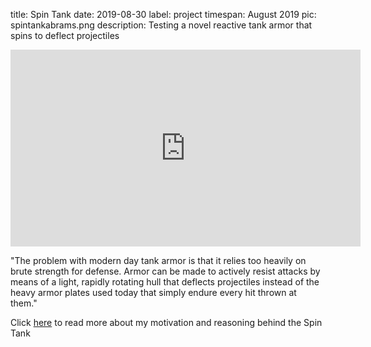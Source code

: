 title: Spin Tank
date: 2019-08-30
label: project
timespan: August 2019
pic: spintankabrams.png
description: Testing a novel reactive tank armor that spins to deflect projectiles

<div style="text-align:center;" class="d-block mx-auto"><iframe width="560" height="315" src="https://www.youtube.com/embed/Mt7v1JGItN0" frameborder="0" allow="accelerometer; autoplay; encrypted-media; gyroscope; picture-in-picture" allowfullscreen></iframe></div>

"The problem with modern day tank armor is that it relies too heavily on brute strength for defense. Armor can be made to actively resist attacks by means of a light, rapidly rotating hull that deflects projectiles instead of the heavy armor plates used today that simply endure every hit thrown at them."

Click [here](https://andykong.org/blog/spintank1/) to read more about my motivation and reasoning behind the Spin Tank
